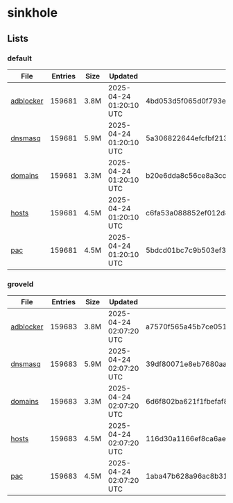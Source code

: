 # sinkhole

## Lists

### default

|File|Entries|Size|Updated|Hash|
|-|-|-|-|-|
|[adblocker](https://raw.githubusercontent.com/groveld/sinkhole/lists/default/adblocker.txt)|159681|3.8M|2025-04-24 01:20:10 UTC|4bd053d5f065d0f793eaa0c1f7f88a928c493a1d88ec5536b3d9e69d1bb10f20|
|[dnsmasq](https://raw.githubusercontent.com/groveld/sinkhole/lists/default/dnsmasq.txt)|159681|5.9M|2025-04-24 01:20:10 UTC|5a306822644efcfbf213196546a43a525f278a441d616113d9c22e40e2dd35a5|
|[domains](https://raw.githubusercontent.com/groveld/sinkhole/lists/default/domains.txt)|159681|3.3M|2025-04-24 01:20:10 UTC|b20e6dda8c56ce8a3cc7524678013d27c252115989ebc95fc18381c8a4e3b145|
|[hosts](https://raw.githubusercontent.com/groveld/sinkhole/lists/default/hosts.txt)|159681|4.5M|2025-04-24 01:20:10 UTC|c6fa53a088852ef012d8662ac19de3a45f32e3046419aa12b3f27482755c60e7|
|[pac](https://raw.githubusercontent.com/groveld/sinkhole/lists/default/pac.txt)|159681|4.5M|2025-04-24 01:20:10 UTC|5bdcd01bc7c9b503ef327dfc5e633d4b37909569816686459988f7f953f40321|

### groveld

|File|Entries|Size|Updated|Hash|
|-|-|-|-|-|
|[adblocker](https://raw.githubusercontent.com/groveld/sinkhole/lists/groveld/adblocker.txt)|159683|3.8M|2025-04-24 02:07:20 UTC|a7570f565a45b7ce051eae4bd42344d58813152b84d4c224d2c23e7319d3f06c|
|[dnsmasq](https://raw.githubusercontent.com/groveld/sinkhole/lists/groveld/dnsmasq.txt)|159683|5.9M|2025-04-24 02:07:20 UTC|39df80071e8eb7680aae9db14662921aaf8ba253074ced8c460ba912dce71549|
|[domains](https://raw.githubusercontent.com/groveld/sinkhole/lists/groveld/domains.txt)|159683|3.3M|2025-04-24 02:07:20 UTC|6d6f802ba621f1fbefaf8816e9ac9905f50a52dbe49a10fd0a7d0208fb04e767|
|[hosts](https://raw.githubusercontent.com/groveld/sinkhole/lists/groveld/hosts.txt)|159683|4.5M|2025-04-24 02:07:20 UTC|116d30a1166ef8ca6ae82ec365b8f4756114de827c30ddc17ea7de2defbb4867|
|[pac](https://raw.githubusercontent.com/groveld/sinkhole/lists/groveld/pac.txt)|159683|4.5M|2025-04-24 02:07:20 UTC|1aba47b628a96ac8b313684728d1016a08ca7c0be2981e23c426e4f67c46379c|
